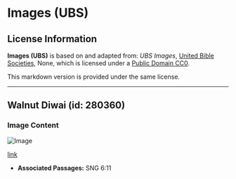 # Images (UBS)

## License Information

**Images (UBS)** is based on and adapted from: _UBS Images_, [United Bible Societies](https://unitedbiblesocieties.org/), None, which is licensed under a [Public Domain CC0](https://creativecommons.org/public-domain/cc0/).

This markdown version is provided under the same license.



--------------------------------

## Walnut Diwai (id: 280360)

### Image Content

![Image](https://cdn.aquifer.bible/aquifer-content/resources/Media/WEB-0898_walnut_tree.jpg)

[link](https://cdn.aquifer.bible/aquifer-content/resources/Media/WEB-0898_walnut_tree.jpg)

* **Associated Passages:** SNG 6:11

